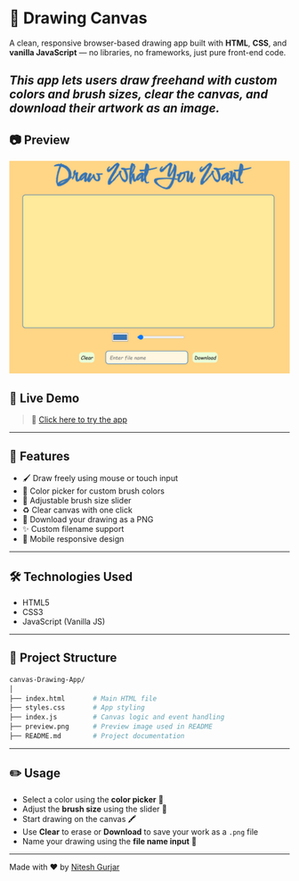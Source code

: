 # 🎨 Drawing Canvas

A clean, responsive browser-based drawing app built with **HTML**, **CSS**, and **vanilla JavaScript** — no libraries, no frameworks, just pure front-end code.

*This app lets users draw freehand with custom colors and brush sizes, clear the canvas, and download their artwork as an image.*
---
## 📷 Preview

![Drawing App Preview](preview.png)

## 🔗 Live Demo

> 🚀 [Click here to try the app](https://niteshgurjarr.github.io/Drawing-canvas)

---

## 📸 Features

- 🖌️ Draw freely using mouse or touch input
- 🎨 Color picker for custom brush colors
- 📏 Adjustable brush size slider
- ♻️ Clear canvas with one click
- 💾 Download your drawing as a PNG
- ✨ Custom filename support
- 📱 Mobile responsive design

---

## 🛠️ Technologies Used

- HTML5
- CSS3
- JavaScript (Vanilla JS)

---

## 📂 Project Structure
```bash
canvas-Drawing-App/
│
├── index.html       # Main HTML file
├── styles.css       # App styling
├── index.js         # Canvas logic and event handling
├── preview.png      # Preview image used in README
├── README.md        # Project documentation
```

---

## ✏️ Usage

- Select a color using the **color picker** 🎨  
- Adjust the **brush size** using the slider 📏  
- Start drawing on the canvas 🖍️  
- Use **Clear** to erase or **Download** to save your work as a `.png` file  
- Name your drawing using the **file name input** 📂  

---

Made with ❤️ by [Nitesh Gurjar](https://github.com/niteshgurjarr)

